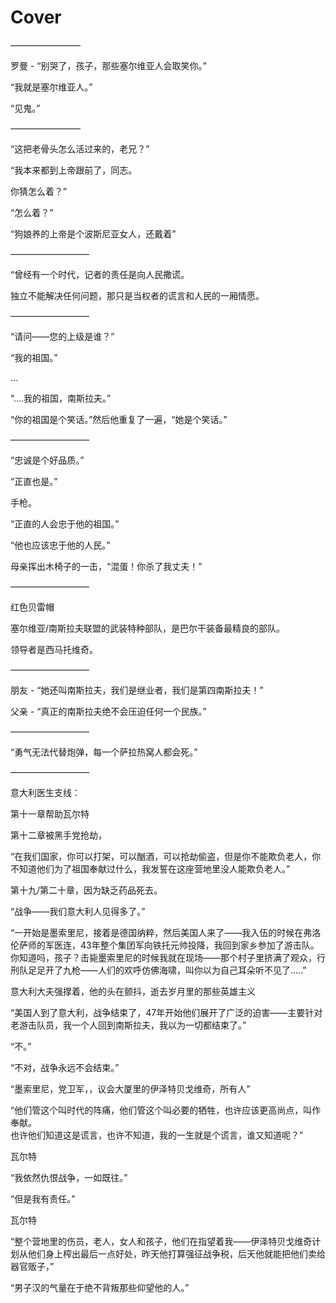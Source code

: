 # Cover

————————

罗曼 - “别哭了，孩子，那些塞尔维亚人会取笑你。”

“我就是塞尔维亚人。”

“见鬼。”

 ————————

“这把老骨头怎么活过来的，老兄？”

“我本来都到上帝跟前了，同志。

 你猜怎么着？”

“怎么着？”

“狗娘养的上帝是个波斯尼亚女人，还戴着”

—————————

“曾经有一个时代，记者的责任是向人民撒谎。

 独立不能解决任何问题，那只是当权者的谎言和人民的一厢情愿。

—————————

“请问——您的上级是谁？”

“我的祖国。”

...

“....我的祖国，南斯拉夫。”

“你的祖国是个笑话。”然后他重复了一遍，“她是个笑话。”

—————————

“忠诚是个好品质。”

“正直也是。”

手枪。

“正直的人会忠于他的祖国。”

“他也应该忠于他的人民。”

母亲挥出木椅子的一击，“混蛋！你杀了我丈夫！”

—————————

红色贝雷帽

塞尔维亚/南斯拉夫联盟的武装特种部队，是巴尔干装备最精良的部队。

领导者是西马托维奇。

—————————

朋友 - “她还叫南斯拉夫，我们是继业者，我们是第四南斯拉夫！”

父亲 - “真正的南斯拉夫绝不会压迫任何一个民族。”

—————————

“勇气无法代替炮弹，每一个萨拉热窝人都会死。”

—————————

意大利医生支线：

第十一章帮助瓦尔特

第十二章被黑手党抢劫，

“在我们国家，你可以打架，可以酗酒，可以抢劫偷盗，但是你不能欺负老人，你不知道他们为了祖国奉献过什么，我发誓在这座营地里没人能欺负老人。”



第十九/第二十章，因为缺乏药品死去。



“战争——我们意大利人见得多了。”

“一开始是墨索里尼，接着是德国纳粹，然后美国人来了——我入伍的时候在弗洛伦萨师的军医连，43年整个集团军向铁托元帅投降，我回到家乡参加了游击队。你知道吗，孩子？击毙墨索里尼的时候我就在现场——那个村子里挤满了观众，行刑队足足开了九枪——人们的欢呼仿佛海啸，叫你以为自己耳朵听不见了.....”

意大利大夫强撑着，他的头在颤抖，逝去岁月里的那些英雄主义

“美国人到了意大利，战争结束了，47年开始他们展开了广泛的迫害——主要针对老游击队员，我一个人回到南斯拉夫，我以为一切都结束了。”

“不。”

“不对，战争永远不会结束。”

“墨索里尼，党卫军，，议会大厦里的伊泽特贝戈维奇，所有人”

“他们管这个叫时代的阵痛，他们管这个叫必要的牺牲，也许应该更高尚点，叫作奉献。  
也许他们知道这是谎言，也许不知道，我的一生就是个谎言，谁又知道呢？”

瓦尔特

“我依然仇恨战争，一如既往。”

“但是我有责任。”

瓦尔特

“整个营地里的伤员，老人，女人和孩子，他们在指望着我——伊泽特贝戈维奇计划从他们身上榨出最后一点好处，昨天他打算强征战争税，后天他就能把他们卖给器官贩子，”

“男子汉的气量在于绝不背叛那些仰望他的人。”



